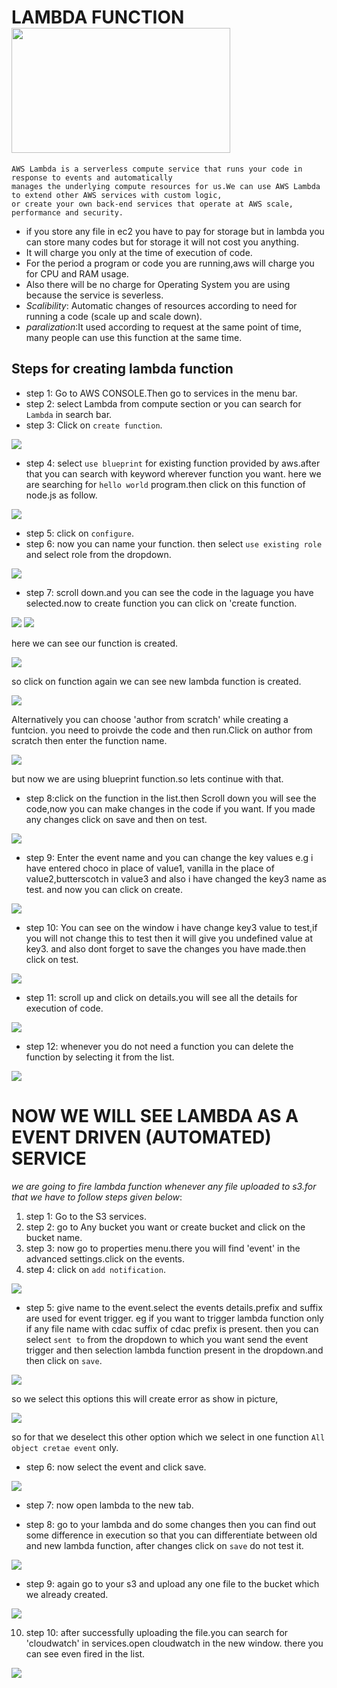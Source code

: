 # LAMBDA FUNCTION            <img src="lambda/lamb.png" width=350 height=200>

```
AWS Lambda is a serverless compute service that runs your code in response to events and automatically 
manages the underlying compute resources for us.We can use AWS Lambda to extend other AWS services with custom logic,
or create your own back-end services that operate at AWS scale, performance and security.
```


- if you store any file in ec2 you have to pay for storage but in lambda you can store many codes but for storage it will not cost you anything.
- It will charge you only at the time of execution of code.
- For the period a program or code you are running,aws will charge you for CPU and RAM usage.
- Also there will be no charge for Operating System you are using because the service is severless.
- *Scalibility*: Automatic changes of resources according to need for running a code (scale up and scale down).
- *paralization*:It used according to request at the same point of time, many people can use this function at the same time.


## Steps for creating lambda function

- step 1: Go to AWS CONSOLE.Then go to services in the menu bar.
- step 2: select Lambda from compute section or you can search for `Lambda` in search bar.
- step 3: Click on `create function`.

<img src="lambda/1 create function.png">


- step 4: select `use blueprint` for existing function provided by aws.after that you can search with keyword wherever function you want.
          here we are searching for `hello world` program.then click on this function of node.js as follow.

<img src="lambda/2 blueprint hello.png">

- step 5: click on `configure`.
- step 6: now you can name your function. then select `use existing role` and select role from the dropdown.



<img src="lambda/3 basic info.png">


- step 7: scroll down.and you can see the code in the laguage you have selected.now to create function you can click on 'create function.


<img src="lambda/4 code.png">


<img src="lambda/4.1.png">


 here we can see our function is created.

<img src="lambda/5 created fun.png">

so click on function again we can see new lambda function is created.

<img src="lambda/5.1 fun.png">

Alternatively you can choose 'author from scratch' while creating a funtcion.
you need to proivde the code and then run.Click on author from scratch then enter the function name.

<img src="lambda/6 create fun from scratch.png">

but now we are using blueprint function.so lets continue with that.

- step 8:click on the function in the list.then Scroll down you will see the code,now you can make changes in the code if you want.
         If you made any changes click on save and then on test.

<img src="lambda/7 prog.png">


- step 9: Enter the event name and you can change the key values e.g i have entered choco in place of value1,
          vanilla in the place of value2,butterscotch in value3 and also i have changed the key3 name as test.
          and now you can click on create.


<img src="lambda/7 test.png">


- step 10: You can see on the window i have change key3 value to test,if you will not change this to test then it will give you undefined value at key3.
           and also dont forget to save the changes you have made.then click on test.

<img src="lambda/8 save.png">


- step 11: scroll up and click on details.you will see all the details for execution of code.

<img src="lambda/8 right.png">

- step 12: whenever you do not need a function you can delete the function by selecting it from the list.

<img src="lambda/9 delete lambda.png">


# NOW WE WILL SEE LAMBDA AS A EVENT DRIVEN (AUTOMATED) SERVICE

*we are going to fire lambda function whenever any file uploaded to s3.for that we have to follow steps given below*:

1. step 1: Go to the S3 services.
2. step 2: go to Any bucket you want or create bucket and click on the bucket name.
3. step 3: now go to properties menu.there you will find 'event' in the advanced settings.click on the events.
4. step 4: click on `add notification`.

<img src="lambda/11.event.png">


- step 5: give name to the event.select the events details.prefix and suffix are used for event trigger.
          eg if you want to trigger lambda function only if any file name with cdac suffix of cdac prefix is present.
          then you can select `sent to` from the dropdown to which you want send the event trigger and  then selection 
          lambda function present in the dropdown.and then click on `save`.


<img src="lambda/11.2.png">

  so we select this options this will create error as show in picture,

<img src="lambda/11.4.png">

so for that we deselect this other option which we select in one function `All object cretae event` only.

- step 6: now select the event and click save.

<img src="lambda/11.6.png">

- step 7: now open lambda to the new tab.

- step 8: go to your lambda and do some changes then you can find out some difference in execution so that you can differentiate
          between old and new lambda function, after changes click on `save` do not test it.

<img src="lambda/12.png">

- step 9: again go to your s3 and upload any one file to the bucket which we already created.

<img src="lambda/13.png">

10. step 10: after successfully uploading the file.you can search for 'cloudwatch' in services.open cloudwatch in the new window.
there you can see even fired in the list.


<img src="lambda/14.png">

